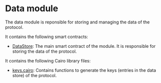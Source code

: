 # Data module

The data module is reponsible for storing and managing the data of the protocol.

It contains the following smart contracts:

- [DataStore](https://github.com/keep-starknet-strange/satoru/blob/main/src/data/data_store.cairo): The main smart contract of the module. It is responsible for storing the data of the protocol.

It contains the following Cairo library files:

- [keys.cairo](https://github.com/keep-starknet-strange/satoru/blob/main/src/data/keys.cairo): Contains functions to generate the keys (entries in the data store) of the protocol.
